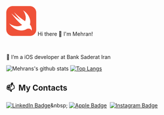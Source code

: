 <img src="https://raw.githubusercontent.com/github/explore/main/topics/swift/swift.png" width="80" height="80">
Hi there 👋  I'm Mehran!


&ensp;
<!--
**mehrankmlf/mehrankmlf** is a ✨ _special_ ✨ repository because its `README.md` (this file) appears on your GitHub profile.

Here are some ideas to get you started:
- 👯 I’m looking to collaborate on ...
- 🤔 I’m looking for help with ...
- 💬 Ask me about ...
- 📫 How to reach me: ...
- 😄 Pronouns: ...
- ⚡ Fun fact: ...
- 🌱 I’m currently learning ...
-->
🔭 I’m a iOS developer at Bank Saderat Iran

![Mehrans's github stats](https://github-readme-stats.vercel.app/api?username=mehrankmlf&show_icons=true&theme=buefy&show_icons=true&count_private=true) [![Top Langs](https://github-readme-stats.vercel.app/api/top-langs/?username=mehrankmlf&layout=compact)](https://github.com/anuraghazra/github-readme-stats)


  ## 📫 &nbsp;My Contacts

  <!-- [![Portfolio Badge](https://img.shields.io/badge/-Portifolio-blueviolet?style=flat-square&logo=Portfolio&logoColor=white)](https://pepyn0.github.io/)&nbsp; -->
  [![LinkedIn Badge](https://img.shields.io/badge/-Mehran-Kamalifard-blue?style=flat-square&logo=Linkedin&logoColor=white&link=https://www.linkedin.com/in/mehran-kamalifard/)]([https://www.linkedin.com/in/mehran-kamalifard/](https://www.linkedin.com/in/mehran-kamalifard/))&nbsp;
  [![Apple Badge](https://img.shields.io/badge/-pablo.pds100@gmail.com-red?style=flat-square&logo=Gmail&logoColor=white)](mailto:pablo.pds100@gmail.com)&nbsp;
  [![Instagram Badge](https://img.shields.io/badge/-Pepyn0__-EB2A08?style=flat-square&logo=Instagram&logoColor=white)](https://www.instagram.com/mehran.kmlf/)&nbsp;
</div>


